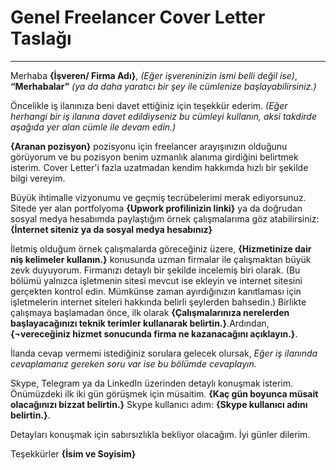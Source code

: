 <H1>Genel Freelancer Cover Letter Taslağı</H1>

-----
Merhaba <b>{İşveren/ Firma Adı}</b>, <i>(Eğer işvereninizin ismi belli değil ise)</i>, <b>“Merhabalar”</b> <i>(ya da daha yaratıcı bir şey ile cümlenize başlayabilirsiniz.)</i>
  
Öncelikle iş ilanınıza beni davet ettiğiniz için teşekkür ederim. <i>(Eğer herhangi bir iş ilanına davet edildiyseniz bu cümleyi kullanın, aksi  takdirde aşağıda yer alan cümle ile devam edin.)</i>

<b>{Aranan pozisyon}</b> pozisyonu için freelancer arayışınızın olduğunu görüyorum ve bu pozisyon benim uzmanlık alanıma girdiğini belirtmek isterim. 
Cover Letter'i fazla uzatmadan kendim hakkımda hızlı bir şekilde bilgi vereyim.

Büyük ihtimalle vizyonumu ve geçmiş tecrübelerimi merak ediyorsunuz. Sitede yer alan portfolyoma <b>{Upwork profilinizin linki}</b> ya da doğrudan sosyal medya hesabımda paylaştığım örnek çalışmalarıma göz atabilirsiniz: <b>{İnternet siteniz ya da sosyal medya hesabınız}</b>

İletmiş olduğum örnek çalışmalarda göreceğiniz üzere, <b>{Hizmetinize dair niş kelimeler kullanın.}</b> konusunda uzman firmalar ile çalışmaktan büyük zevk duyuyorum. Firmanızı detaylı bir şekilde incelemiş biri olarak. (Bu bölümü yalnızca işletmenin sitesi mevcut ise ekleyin ve internet sitesini gerçekten kontrol edin. Mümkünse zaman ayırdığınızın kanıtlaması için işletmelerin internet siteleri hakkında belirli şeylerden bahsedin.) Birlikte çalışmaya başlamadan önce, ilk olarak <b>{Çalışmalarınıza nerelerden başlayacağınızı teknik terimler kullanarak belirtin.}</b>.Ardından, <b>{¬vereceğiniz hizmet sonucunda firma ne kazanacağını açıklayın.}</b>.

İlanda cevap vermemi istediğiniz sorulara gelecek olursak, <i>Eğer iş ilanında cevaplamanız gereken soru var ise bu bölümde cevaplayın.</i>

Skype, Telegram ya da LinkedIn üzerinden detaylı konuşmak isterim. Önümüzdeki ilk iki gün görüşmek için müsaitim. <b>{Kaç gün boyunca müsait olacağınızı bizzat belirtin.}</b> Skype kullanıcı adım: **{Skype kullanıcı adını belirtin.}**.

Detayları konuşmak için sabırsızlıkla bekliyor olacağım. İyi günler dilerim.

Teşekkürler
<b>{İsim ve Soyisim}</b>

